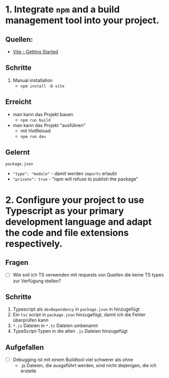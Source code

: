 

# 1. Integrate `npm` and a build management tool into your project.

## Quellen:
- [Vite - Getting Started](vite.dev/guide/)

## Schritte
1. Manual installation
   - `npm install -D vite`


## Erreicht
- man kann das Projekt bauen
  - `npm run build`
- man kann das Projekt "ausführen"
  - mit HotReload
  - `npm run dev`

## Gelernt
`package.json`
- `"type": "module"` - damit werden `imports` erlaubt
- `"private": true` - "npm will refuse to publish the package"



# 2. Configure your project to use Typescript as your primary development language and adapt the code and file extensions respectively.


## Fragen
- [ ] Wie soll ich TS verwenden mit requests von Quellen die keine TS types zur Verfügung stellen?

## Schritte
1. Typescript als `devDependency` in `package.json` in hinzugefügt
2. Ein `tsc` script in `package.json` hinzugefügt, damit ich die Fehler überprüfen kann
3. `*.js` Dateien in `*.ts` Dateien umbenannt
4. TypeScript-Typen in die alten `.js` Dateien hinzugefügt
  


## Aufgefallen
- [ ] Debugging ist mit einem Buildtool viel schwerer als ohne
  - .js Dateien, die ausgeführt werden, sind nicht diejenigen, die ich erstelle
